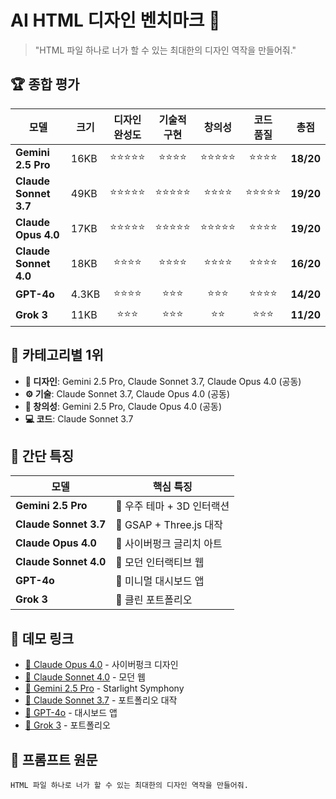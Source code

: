 # AI HTML 디자인 벤치마크 🎨

> "HTML 파일 하나로 너가 할 수 있는 최대한의 디자인 역작을 만들어줘."

## 🏆 종합 평가

| 모델                  | 크기  | 디자인<br>완성도 | 기술적<br>구현 |   창의성   | 코드<br>품질 |   총점    |
| --------------------- | ----- | :--------------: | :------------: | :--------: | :----------: | :-------: |
| **Gemini 2.5 Pro**    | 16KB  |    ⭐⭐⭐⭐⭐    |    ⭐⭐⭐⭐    | ⭐⭐⭐⭐⭐ |   ⭐⭐⭐⭐   | **18/20** |
| **Claude Sonnet 3.7** | 49KB  |    ⭐⭐⭐⭐⭐    |   ⭐⭐⭐⭐⭐   |  ⭐⭐⭐⭐  |  ⭐⭐⭐⭐⭐  | **19/20** |
| **Claude Opus 4.0**   | 17KB  |    ⭐⭐⭐⭐⭐    |   ⭐⭐⭐⭐⭐   | ⭐⭐⭐⭐⭐ |   ⭐⭐⭐⭐   | **19/20** |
| **Claude Sonnet 4.0** | 18KB  |     ⭐⭐⭐⭐     |    ⭐⭐⭐⭐    |  ⭐⭐⭐⭐  |   ⭐⭐⭐⭐   | **16/20** |
| **GPT-4o**            | 4.3KB |     ⭐⭐⭐⭐     |     ⭐⭐⭐     |   ⭐⭐⭐   |   ⭐⭐⭐⭐   | **14/20** |
| **Grok 3**            | 11KB  |      ⭐⭐⭐      |     ⭐⭐⭐     |    ⭐⭐    |    ⭐⭐⭐    | **11/20** |

## 🥇 카테고리별 1위

- **🎨 디자인**: Gemini 2.5 Pro, Claude Sonnet 3.7, Claude Opus 4.0 (공동)
- **⚙️ 기술**: Claude Sonnet 3.7, Claude Opus 4.0 (공동)
- **🌟 창의성**: Gemini 2.5 Pro, Claude Opus 4.0 (공동)
- **💻 코드**: Claude Sonnet 3.7

## 📝 간단 특징

| 모델                  | 핵심 특징                  |
| --------------------- | -------------------------- |
| **Gemini 2.5 Pro**    | 🌌 우주 테마 + 3D 인터랙션 |
| **Claude Sonnet 3.7** | 🚀 GSAP + Three.js 대작    |
| **Claude Opus 4.0**   | 👾 사이버펑크 글리치 아트  |
| **Claude Sonnet 4.0** | 🎯 모던 인터랙티브 웹      |
| **GPT-4o**            | 📱 미니멀 대시보드 앱      |
| **Grok 3**            | 💼 클린 포트폴리오         |

## 🎪 데모 링크

- [👾 Claude Opus 4.0](./claude-opus-4.0.html) - 사이버펑크 디자인
- [🎯 Claude Sonnet 4.0](./claude-sonnet-4.0.html) - 모던 웹
- [🌌 Gemini 2.5 Pro](./gemini-2.5-pro-05-06.html) - Starlight Symphony
- [🚀 Claude Sonnet 3.7](./claude-sonnet-3.7.html) - 포트폴리오 대작
- [📱 GPT-4o](./gpt-4o.html) - 대시보드 앱
- [💼 Grok 3](./grok3.html) - 포트폴리오

## 📝 프롬프트 원문

```
HTML 파일 하나로 너가 할 수 있는 최대한의 디자인 역작을 만들어줘.
```
